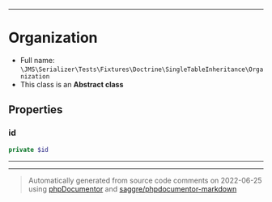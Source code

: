 ***

# Organization

* Full name: `\JMS\Serializer\Tests\Fixtures\Doctrine\SingleTableInheritance\Organization`
* This class is an **Abstract class**

## Properties

### id

```php
private $id
```

***



***
> Automatically generated from source code comments on 2022-06-25 using [phpDocumentor](http://www.phpdoc.org/) and [saggre/phpdocumentor-markdown](https://github.com/Saggre/phpDocumentor-markdown)
